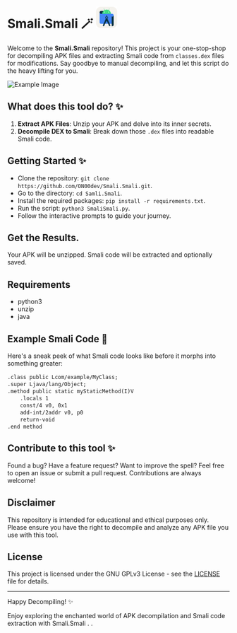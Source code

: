 # Smali.Smali 🪄 <img src="https://github.com/tandpfun/skill-icons/blob/main/icons/AndroidStudio-Light.svg" alt="smali" width="48">

Welcome to the **Smali.Smali** repository! This project is your one-stop-shop for decompiling APK files and extracting Smali code from `classes.dex` files for modifications. Say goodbye to manual decompiling, and let this script do the heavy lifting for you.

![Example Image](https://github.com/ON00dev/Smali.Smali/blob/main/utils/Img_exemple_Terminal.PNG)

## What does this tool do? ✨

1. **Extract APK Files**: Unzip your APK and delve into its inner secrets.
2. **Decompile DEX to Smali**: Break down those `.dex` files into readable Smali code.

## Getting Started ✨

- Clone the repository: `git clone https://github.com/ON00dev/Smali.Smali.git`.
- Go to the directory: `cd Samli.Smali`.
- Install the required packages: `pip install -r requirements.txt`.
- Run the script: `python3 SmaliSmali.py`.
- Follow the interactive prompts to guide your journey.

## Get the Results.

Your APK will be unzipped.
Smali code will be extracted and optionally saved.

## Requirements

- python3
- unzip
- java

## Example Smali Code 📝

Here's a sneak peek of what Smali code looks like before it morphs into something greater:

```smali
.class public Lcom/example/MyClass;
.super Ljava/lang/Object;
.method public static myStaticMethod(I)V
    .locals 1
    const/4 v0, 0x1
    add-int/2addr v0, p0
    return-void
.end method
```

## Contribute to this tool ✨

Found a bug? Have a feature request? Want to improve the spell? Feel free to open an issue or submit a pull request. Contributions are always welcome!

## Disclaimer

This repository is intended for educational and ethical purposes only. Please ensure you have the right to decompile and analyze any APK file you use with this tool.

## License

This project is licensed under the GNU GPLv3 License - see the [LICENSE](LICENSE) file for details.

---

Happy Decompiling! ✨

Enjoy exploring the enchanted world of APK decompilation and Smali code extraction with Smali.Smali
.
.
